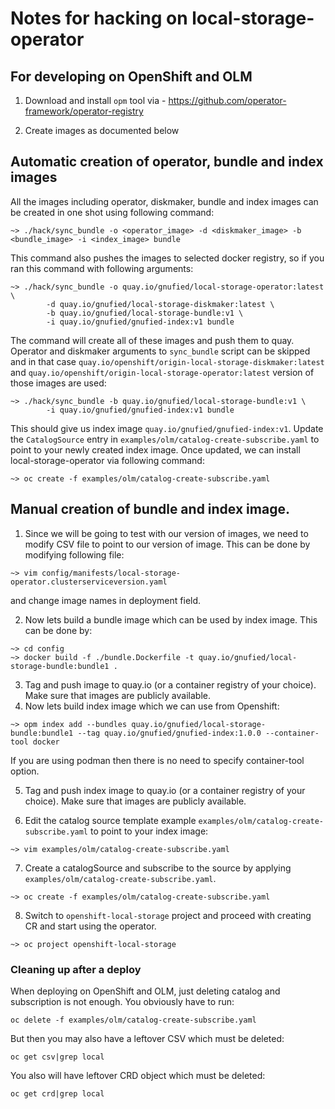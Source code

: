 # Notes for hacking on local-storage-operator

## For developing on OpenShift and OLM

1. Download and install `opm` tool via - https://github.com/operator-framework/operator-registry

2. Create images as documented below

## Automatic creation of operator, bundle and index images

All the images including operator, diskmaker, bundle and index images can be created in one shot using following command:

```
~> ./hack/sync_bundle -o <operator_image> -d <diskmaker_image> -b <bundle_image> -i <index_image> bundle
```

This command also pushes the images to selected docker registry, so if you ran this command with following arguments:

```
~> ./hack/sync_bundle -o quay.io/gnufied/local-storage-operator:latest  \
        -d quay.io/gnufied/local-storage-diskmaker:latest \
        -b quay.io/gnufied/local-storage-bundle:v1 \
        -i quay.io/gnufied/gnufied-index:v1 bundle
```

The command will create all of these images and push them to quay. Operator and diskmaker arguments to `sync_bundle` script can be skipped and in that case `quay.io/openshift/origin-local-storage-diskmaker:latest` and `quay.io/openshift/origin-local-storage-operator:latest` version of those images are used:


```
~> ./hack/sync_bundle -b quay.io/gnufied/local-storage-bundle:v1 \
        -i quay.io/gnufied/gnufied-index:v1 bundle
```

This should give us index image `quay.io/gnufied/gnufied-index:v1`. Update the `CatalogSource` entry in `examples/olm/catalog-create-subscribe.yaml`
to point to your newly created index image. Once updated, we can install local-storage-operator via following command:

```
~> oc create -f examples/olm/catalog-create-subscribe.yaml
```

## Manual creation of bundle and index image.

1. Since we will be going to test with our version of images, we need to modify CSV file to point to our version of image. This can be done by modifying following file:

```
~> vim config/manifests/local-storage-operator.clusterserviceversion.yaml
```

and change image names in deployment field.

2. Now lets build a bundle image which can be used by index image. This can be done by:

```
~> cd config
~> docker build -f ./bundle.Dockerfile -t quay.io/gnufied/local-storage-bundle:bundle1 .
```

3. Tag and push image to quay.io (or a container registry of your choice). Make sure that images are publicly available.
4. Now lets build index image which we can use from Openshift:

```
~> opm index add --bundles quay.io/gnufied/local-storage-bundle:bundle1 --tag quay.io/gnufied/gnufied-index:1.0.0 --container-tool docker
```

If you are using podman then there is no need to specify container-tool option.

5. Tag and push index image to quay.io (or a container registry of your choice). Make sure that images are publicly available.

6. Edit the catalog source template example `examples/olm/catalog-create-subscribe.yaml` to point to your index image:

```
~> vim examples/olm/catalog-create-subscribe.yaml
```

7. Create a catalogSource and subscribe to the source by applying `examples/olm/catalog-create-subscribe.yaml`.

```
~> oc create -f examples/olm/catalog-create-subscribe.yaml
```

8. Switch to `openshift-local-storage` project and proceed with creating CR and start using the operator.

```
~> oc project openshift-local-storage
```

### Cleaning up after a deploy

When deploying on OpenShift and OLM, just deleting catalog and subscription is not enough. You obviously have to run:

```
oc delete -f examples/olm/catalog-create-subscribe.yaml
```

But then you may also have a leftover CSV which must be deleted:


```
oc get csv|grep local
```

You also will have leftover CRD object which must be deleted:


```
oc get crd|grep local
```
